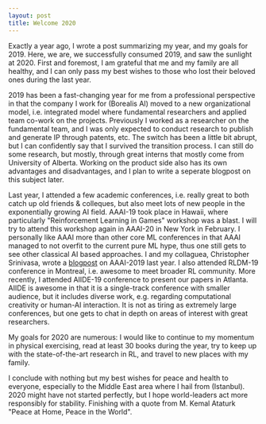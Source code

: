 ```yaml
---
layout: post
title: Welcome 2020  
---
```

  Exactly a year ago, I wrote a post summarizing my year, and my goals for 2019. Here, we are, we successfully consumed 2019, and saw the sunlight at 2020. First and foremost, I am grateful that me and my family are all healthy, and I can only pass my best wishes to those who lost their beloved ones during the last year. 
  
  2019 has been a fast-changing year for me from a professional perspective in that the company I work for (Borealis AI) moved to a new organizational model, i.e. integrated model where fundamental researchers and applied team co-work on the projects. Previously I worked as a researcher on the fundamental team, and I was only expected to conduct research to publish and generate IP through patents, etc. The switch has been a little bit abrupt, but I can confidently say that I survived the transition process. I can still do some research, but mostly, through great interns that mostly come from University of Alberta. Working on the product side also has its own advantages and disadvantages, and I plan to write a seperate blogpost on this subject later.
  
  Last year, I attended a few academic conferences, i.e. really great to both catch up old friends & colleques, but also meet lots of new people in the exponentially growing AI field. AAAI-19 took place in Hawaii, where particularly "Reinforcement Learning in Games" workshop was a blast. I will try to attend this workshop again in AAAI-20 in New York in February. I personally like AAAI more than other core ML conferences in that AAAI managed to not overfit to the current pure ML hype, thus one still gets to see other classical AI based approaches. I and my collaguea, Christopher Srinivasa, wrote a [blogpost](https://www.borealisai.com/en/blog/everything-old-new-again-tackling-classical-problems-modern-techniques-aaai-2019/) on AAAI-2019 last year. I also attended RLDM-19 conference in Montreal, i.e. awesome to meet broader RL community. More recently, I attended AIIDE-19 conference to present our papers in Atlanta. AIIDE is awesome in that it is a single-track conference with smaller audience, but it includes diverse work, e.g. regarding computational creativity or human-AI interaction. It is not as tiring as extremely large conferences, but one gets to chat in depth on areas of interest with great researchers.
  
  My goals for 2020 are numerous: I would like to continue to my momentum in physical exercising, read at least 30 books during the year, try to keep up with the state-of-the-art research in RL, and travel to new places with my family.
  
  I conclude with nothing but my best wishes for peace and health to everyone, especially to the Middle East area where I hail from (Istanbul). 2020 might have not started perfectly, but I hope world-leaders act more responsibly for stability. Finishing with a quote from M. Kemal Ataturk "Peace at Home, Peace in the World".
